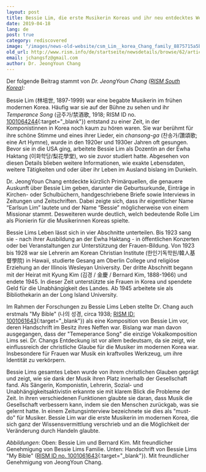 ```yaml
---
layout: post
title: Bessie Lim, die erste Musikerin Koreas und ihr neu entdecktes Werk
date: 2019-04-18
lang: de
post: true
category: rediscovered
image: "/images/news-old-website/csm_Lim__korea_Chang_family_8875715a5b.jpg"
old_url: http://www.rism.info/de/startseite/newsdetails/browse/62/article/64/bessie-lim-the-first-woman-musician-of-korea-and-her-newly-discovered-work.html
email: jchangsfz@gmail.com
author: Dr. JeongYoun Chang
---
```



Der folgende Beitrag stammt von _Dr. JeongYoun Chang ([RISM South Korea](http://ewha.kor.rism.info/index.php?id=531#c2385)):_

Bessie Lim (林培世, 1897-1999) war eine begabte Musikerin im frühen modernen Korea. Häufig war sie auf der Bühne zu sehen und ihr _Temperance Song_ (금주가/禁酒歌, 1918; RISM ID no. [1001064244](https://opac.rism.info/search?id=1001064244&View=rism){:target="_blank"}) entstand zu einer Zeit, in der Komponistinnen in Korea noch kaum zu hören waren. Sie war berühmt für ihre schöne Stimme und eines ihrer Lieder, ein _chansong-ga_ (찬송가/讚頌歌; eine Art Hymne), wurde in den 1920er und 1930er Jahren oft gesungen. Bevor sie in die USA ging, arbeitete Bessie Lim als Dozentin an der Ewha Haktang (이화학당/梨花學堂), wo sie zuvor studiert hatte. Abgesehen von diesen Details blieben weitere Informationen, wie exakte Lebensdaten, weitere Tätigkeiten und oder über ihr Leben im Ausland bislang im Dunkeln.

Dr. JeongYoun Chang entdeckte kürzlich Primärquellen, die genauere Auskunft über Bessie Lim geben, darunter die Geburtsurkunde, Einträge in Kirchen- oder Schulbüchern, handgeschriebene Briefe sowie Interviews in Zeitungen und Zeitschriften. Dabei zeigte sich, dass ihr eigentlicher Name “Earlsun Lim” lautete und der Name “Bessie” möglicherweise von einem Missionar stammt. Desweiteren wurde deutlich, welch bedeutende Rolle Lim als Pionierin für die Musikerinnen Koreas spielte.

Bessie Lims Leben lässt sich in vier Abschnitte unterteilen. Bis 1923 sang sie - nach ihrer Ausbildung an der Ewha Haktang - in öffentlichen Konzerten oder bei Veranstaltungen zur Unterstützung der Frauen-Bildung. Von 1923 bis 1928 war sie Lehrerin am Korean Christian Institute (한인기독학원/韓人基督學院) in Hawaii, studierte Gesang am Oberlin College und religiöse Erziehung an der Illinois Wesleyan University. Der dritte Abschnitt begann mit der Heirat mit Kyung Kim (김경 / 金慶 / Bernard Kim, 1888-1966) und endete 1945. In dieser Zeit unterstützte sie Frauen in Korea und spendete Geld für die Unabhängigkeit des Landes. Ab 1945 arbeitete sie als Bibliothekarin an der Long Island University.

Im Rahmen der Forschungen zu Bessie Lims Leben stellte Dr. Chang auch erstmals "My Bible" (나의 성경, circa 1938; [RISM ID: 1001061643](https://opac.rism.info/search?id=1001061643&View=rism&Language=en){:target="_blank"}) als eine Komposition von Bessie Lim vor, deren Handschrift im Besitz ihres Neffen war. Bislang war man davon ausgegangen, dass der "Temeperance Song" die einzige Vokalkomposition Lims sei. Dr. Changs Entdeckung ist vor allem bedeutsam, da sie zeigt, wie einflussreich der christliche Glaube für die Musiker im modernen Korea war. Insbesondere für Frauen war Musik ein kraftvolles Werkzeug, um ihre Identität zu verkörpern.

Bessie Lims gesamtes Leben wurde von ihrem christlichen Glauben geprägt und zeigt, wie sie dank der Musik ihren Platz innerhalb der Gesellschaft fand. Als Sängerin, Komponistin, Lehrerin, Sozial- und Unabhängigkeitsaktivistin erkannte sie mit klarem Blick die Probleme der Zeit. In ihren verschiedenen Funktionen glaubte sie daran, dass Musik die Gesellschaft verbessern kann, indem sie den Menschen zurückgab, was sie gelernt hatte. In einem Zeitungsinterview bezeichnete sie dies als "must-do" für Musiker. Bessie Lim war die erste Musikerin im modernen Korea, die sich ganz der Wissensvermittlung verschrieb und an die Möglichkeit der Veränderung durch Handeln glaubte.



_Abbildungen_:
Oben: Bessie Lim und Bernard Kim. Mit freundlicher Genehmigung von Bessie Lims Familie.
Unten: Handschrift von Bessie Lims "My Bible" ([RISM ID no. 1001061643](https://opac.rism.info/search?id=1001061643&View=rism&Language=en){:target="_blank"}). Mit freundlicher Genehmigung von JeongYoun Chang.

<script type="text/javascript">var switchTo5x=true;</script><script type="text/javascript" src="http://w.sharethis.com/button/buttons.js"></script><script type="text/javascript">stLight.options({publisher: "9b601438-1ce1-49d8-bfd7-9cff5df54c17", doNotHash: false, doNotCopy: false, hashAddressBar: false});</script>